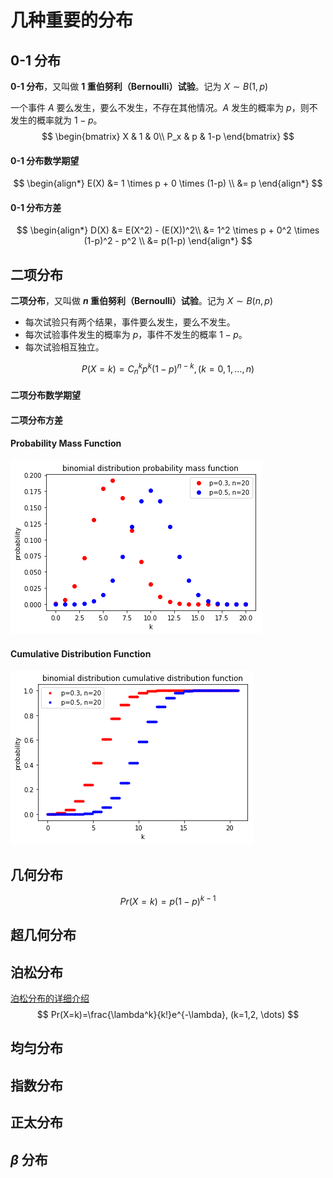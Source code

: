 # 几种重要的分布



## 0-1 分布

**0-1 分布**，又叫做 **$1$ 重伯努利（Bernoulli）试验**。记为 $X \sim B(1, p)$

一个事件 $A$ 要么发生，要么不发生，不存在其他情况。$A$ 发生的概率为 $p$，则不发生的概率就为 $1-p$。
$$
\begin{bmatrix}
X & 1 & 0\\ 
P_x & p & 1-p
\end{bmatrix}
$$


#### 0-1 分布数学期望

$$
\begin{align*}
E(X) &= 1 \times p + 0 \times (1-p) \\ 
 &= p
\end{align*}
$$

#### 0-1 分布方差

$$
\begin{align*}
D(X) &= E(X^2) - (E(X))^2\\ 
 &= 1^2 \times p + 0^2 \times (1-p)^2 - p^2 \\
 &= p(1-p)
\end{align*}
$$



## 二项分布

**二项分布**，又叫做 **$n$ 重伯努利（Bernoulli）试验**。记为 $X \sim B(n, p)$

- 每次试验只有两个结果，事件要么发生，要么不发生。
- 每次试验事件发生的概率为 $p$，事件不发生的概率 $1-p$。
- 每次试验相互独立。

$$
P(X=k)=C_n^kp^k(1-p)^{n-k}, (k=0,1,\dots,n)
$$



#### 二项分布数学期望

#### 二项分布方差

#### Probability Mass Function

![1558752047279](assets/1558752047279.png)

#### Cumulative Distribution Function

![1558754798671](assets/1558754798671.png)

## 几何分布

$$
Pr(X=k)=p(1-p)^{k-1}
$$





## 超几何分布

## 泊松分布

[泊松分布的详细介绍](./poisson_distribution.md)
$$
Pr(X=k)=\frac{\lambda^k}{k!}e^{-\lambda}, (k=1,2, \dots)
$$





## 均匀分布

## 指数分布





## 正太分布





## $\beta$ 分布

